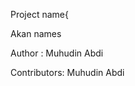 Project name{

   Akan names
   
   Author :
     Muhudin Abdi
     
   Contributors:
     Muhudin Abdi
